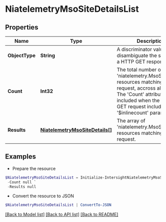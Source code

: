 # NiatelemetryMsoSiteDetailsList
## Properties

Name | Type | Description | Notes
------------ | ------------- | ------------- | -------------
**ObjectType** | **String** | A discriminator value to disambiguate the schema of a HTTP GET response body. | 
**Count** | **Int32** | The total number of &#39;niatelemetry.MsoSiteDetails&#39; resources matching the request, accross all pages. The &#39;Count&#39; attribute is included when the HTTP GET request includes the &#39;$inlinecount&#39; parameter. | [optional] 
**Results** | [**NiatelemetryMsoSiteDetails[]**](NiatelemetryMsoSiteDetails.md) | The array of &#39;niatelemetry.MsoSiteDetails&#39; resources matching the request. | [optional] 

## Examples

- Prepare the resource
```powershell
$NiatelemetryMsoSiteDetailsList = Initialize-IntersightNiatelemetryMsoSiteDetailsList  -ObjectType null `
 -Count null `
 -Results null
```

- Convert the resource to JSON
```powershell
$NiatelemetryMsoSiteDetailsList | ConvertTo-JSON
```

[[Back to Model list]](../README.md#documentation-for-models) [[Back to API list]](../README.md#documentation-for-api-endpoints) [[Back to README]](../README.md)

